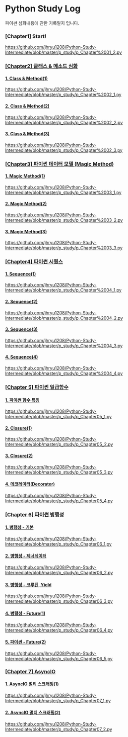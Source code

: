 <h1>Python Study Log</h1>
파이썬 심화내용에 관한 기록일지 입니다.

<h3>[Chapter1] Start!</h3>
<a href = "https://github.com/jhryu1208/Python-Study-Intermediate/blob/master/p_study/p_Chapter%2001_2.py">https://github.com/jhryu1208/Python-Study-Intermediate/blob/master/p_study/p_Chapter%2001_2.py

<h3>[Chapter2] 클래스 & 메소드 심화</h3>

<h4> 1. Class & Method(1) </h4>
<a href = "https://github.com/jhryu1208/Python-Study-Intermediate/blob/master/p_study/p_Chapter%2002_1.py">https://github.com/jhryu1208/Python-Study-Intermediate/blob/master/p_study/p_Chapter%2002_1.py

<h4> 2. Class & Method(2) </h4>
<a href = "https://github.com/jhryu1208/Python-Study-Intermediate/blob/master/p_study/p_Chapter%2002_2.py">https://github.com/jhryu1208/Python-Study-Intermediate/blob/master/p_study/p_Chapter%2002_2.py

<h4> 3. Class & Method(3) </h4>
<a href = "https://github.com/jhryu1208/Python-Study-Intermediate/blob/master/p_study/p_Chapter%2002_3.py">https://github.com/jhryu1208/Python-Study-Intermediate/blob/master/p_study/p_Chapter%2002_3.py

<h3>[Chapter3] 파이썬 데이터 모델 (Magic Method)</h3>

<h4> 1. Magic Method(1) </h4>
<a href = "https://github.com/jhryu1208/Python-Study-Intermediate/blob/master/p_study/p_Chapter%2003_1.py">https://github.com/jhryu1208/Python-Study-Intermediate/blob/master/p_study/p_Chapter%2003_1.py

<h4> 2. Magic Method(2) </h4>
<a href = "https://github.com/jhryu1208/Python-Study-Intermediate/blob/master/p_study/p_Chapter%2003_2.py">https://github.com/jhryu1208/Python-Study-Intermediate/blob/master/p_study/p_Chapter%2003_2.py

<h4> 3. Magic Method(3) </h4>
<a href = "https://github.com/jhryu1208/Python-Study-Intermediate/blob/master/p_study/p_Chapter%2003_3.py">https://github.com/jhryu1208/Python-Study-Intermediate/blob/master/p_study/p_Chapter%2003_3.py

<h3>[Chapter4] 파이썬 시퀀스</h3>
<h4> 1. Sequence(1) </h4>
<a href = "https://github.com/jhryu1208/Python-Study-Intermediate/blob/master/p_study/p_Chapter%2004_1.py">https://github.com/jhryu1208/Python-Study-Intermediate/blob/master/p_study/p_Chapter%2004_1.py

<h4> 2. Sequence(2) </h4>
<a href = "https://github.com/jhryu1208/Python-Study-Intermediate/blob/master/p_study/p_Chapter%2004_2.py">https://github.com/jhryu1208/Python-Study-Intermediate/blob/master/p_study/p_Chapter%2004_2.py

<h4> 3. Sequence(3) </h4>
<a href = "https://github.com/jhryu1208/Python-Study-Intermediate/blob/master/p_study/p_Chapter%2004_3.py">https://github.com/jhryu1208/Python-Study-Intermediate/blob/master/p_study/p_Chapter%2004_3.py

<h4> 4. Sequence(4) </h4>
<a href = "https://github.com/jhryu1208/Python-Study-Intermediate/blob/master/p_study/p_Chapter%2004_4.py">https://github.com/jhryu1208/Python-Study-Intermediate/blob/master/p_study/p_Chapter%2004_4.py

<h3>[Chapter 5] 파이썬 일급함수</h3>

<h4> 1. 파이썬 함수 특징 </h4>
<a href = "https://github.com/jhryu1208/Python-Study-Intermediate/blob/master/p_study/p_Chapter05_1.py">https://github.com/jhryu1208/Python-Study-Intermediate/blob/master/p_study/p_Chapter05_1.py

<h4> 2. Closure(1) </h4>
<a href = "https://github.com/jhryu1208/Python-Study-Intermediate/blob/master/p_study/p_Chapter05_2.py">https://github.com/jhryu1208/Python-Study-Intermediate/blob/master/p_study/p_Chapter05_2.py

<h4> 3. Closure(2) </h4>
<a href = "https://github.com/jhryu1208/Python-Study-Intermediate/blob/master/p_study/p_Chapter05_3.py">https://github.com/jhryu1208/Python-Study-Intermediate/blob/master/p_study/p_Chapter05_3.py

<h4> 4. 데코레이터(Decorator) </h4>
<a href = "https://github.com/jhryu1208/Python-Study-Intermediate/blob/master/p_study/p_Chapter05_4.py">https://github.com/jhryu1208/Python-Study-Intermediate/blob/master/p_study/p_Chapter05_4.py

<h3>[Chapter 6] 파이썬 병행성</h3>

<h4> 1. 병행성 - 기본 </h4>
<a href = "https://github.com/jhryu1208/Python-Study-Intermediate/blob/master/p_study/p_Chapter06_1.py">https://github.com/jhryu1208/Python-Study-Intermediate/blob/master/p_study/p_Chapter06_1.py

<h4> 2. 병행성 - 제너레이터 </h4>
<a href = "https://github.com/jhryu1208/Python-Study-Intermediate/blob/master/p_study/p_Chapter06_2.py">https://github.com/jhryu1208/Python-Study-Intermediate/blob/master/p_study/p_Chapter06_2.py

<h4> 3. 병행성 - 코루틴, Yield </h4>
<a href = "https://github.com/jhryu1208/Python-Study-Intermediate/blob/master/p_study/p_Chapter06_3.py">https://github.com/jhryu1208/Python-Study-Intermediate/blob/master/p_study/p_Chapter06_3.py

<h4> 4. 병렬성 - Future(1) </h4>
<a href = "https://github.com/jhryu1208/Python-Study-Intermediate/blob/master/p_study/p_Chapter06_4.py">https://github.com/jhryu1208/Python-Study-Intermediate/blob/master/p_study/p_Chapter06_4.py

<h4> 5. 파이썬 - Future(2) </h4>
<a href = "https://github.com/jhryu1208/Python-Study-Intermediate/blob/master/p_study/p_Chapter06_5.py">https://github.com/jhryu1208/Python-Study-Intermediate/blob/master/p_study/p_Chapter06_5.py

<h3>[Chapter 7] AsyncIO </h3>

<h4> 1. AsyncIO 멀티 스크래핑(1) </h4>
<a href = "https://github.com/jhryu1208/Python-Study-Intermediate/blob/master/p_study/p_Chapter07_1.py">https://github.com/jhryu1208/Python-Study-Intermediate/blob/master/p_study/p_Chapter07_1.py

<h4> 2. AsyncIO 멀티 스크래핑(2) </h4>
<a href = "https://github.com/jhryu1208/Python-Study-Intermediate/blob/master/p_study/p_Chapter07_2.py">https://github.com/jhryu1208/Python-Study-Intermediate/blob/master/p_study/p_Chapter07_2.py
